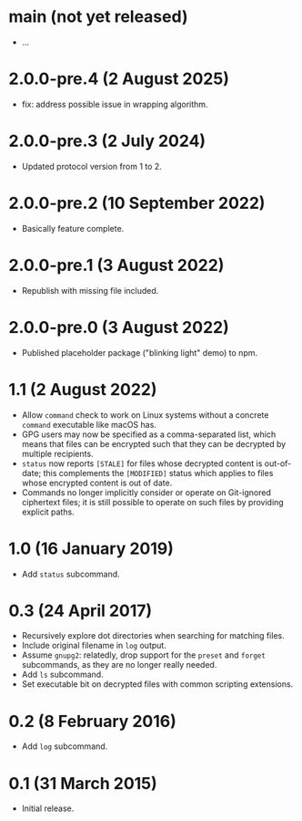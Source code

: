 # main (not yet released)

- ...

# 2.0.0-pre.4 (2 August 2025)

- fix: address possible issue in wrapping algorithm.

# 2.0.0-pre.3 (2 July 2024)

- Updated protocol version from 1 to 2.

# 2.0.0-pre.2 (10 September 2022)

- Basically feature complete.

# 2.0.0-pre.1 (3 August 2022)

- Republish with missing file included.

# 2.0.0-pre.0 (3 August 2022)

- Published placeholder package ("blinking light" demo) to npm.

# 1.1 (2 August 2022)

- Allow `command` check to work on Linux systems without a concrete `command` executable like macOS has.
- GPG users may now be specified as a comma-separated list, which means that files can be encrypted such that they can be decrypted by multiple recipients.
- `status` now reports `[STALE]` for files whose decrypted content is out-of-date; this complements the `[MODIFIED]` status which applies to files whose encrypted content is out of date.
- Commands no longer implicitly consider or operate on Git-ignored ciphertext files; it is still possible to operate on such files by providing explicit paths.

# 1.0 (16 January 2019)

- Add `status` subcommand.

# 0.3 (24 April 2017)

- Recursively explore dot directories when searching for matching files.
- Include original filename in `log` output.
- Assume `gnupg2`: relatedly, drop support for the `preset` and `forget` subcommands, as they are no longer really needed.
- Add `ls` subcommand.
- Set executable bit on decrypted files with common scripting extensions.

# 0.2 (8 February 2016)

- Add `log` subcommand.

# 0.1 (31 March 2015)

- Initial release.
